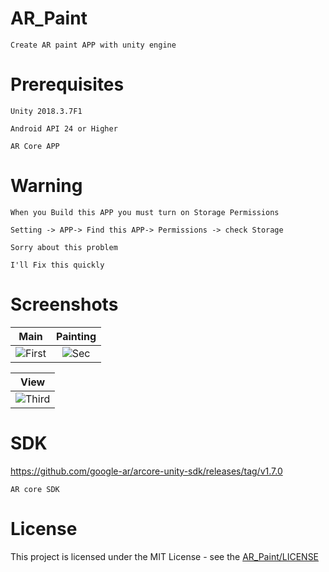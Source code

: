 # AR_Paint
    Create AR paint APP with unity engine
# Prerequisites
    Unity 2018.3.7F1

    Android API 24 or Higher

    AR Core APP

# Warning
    When you Build this APP you must turn on Storage Permissions

    Setting -> APP-> Find this APP-> Permissions -> check Storage

    Sorry about this problem 

    I'll Fix this quickly

# Screenshots
| Main | Painting |
|:-:|:-:|
| ![First](https://user-images.githubusercontent.com/33346331/54263586-876ce000-45b4-11e9-8ed8-eaee46ebb6ac.jpg) | ![Sec](https://user-images.githubusercontent.com/33346331/54263592-89cf3a00-45b4-11e9-979e-a30c4d91cfef.jpg) |

| View |
|:-:|
| ![Third](https://user-images.githubusercontent.com/33346331/54263590-889e0d00-45b4-11e9-9108-6d9392fdd021.jpg) |


# SDK
https://github.com/google-ar/arcore-unity-sdk/releases/tag/v1.7.0

    AR core SDK

# License
This project is licensed under the MIT License - see the [AR_Paint/LICENSE](LICENSE)
